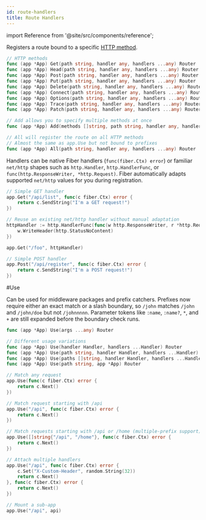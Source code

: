 ```yaml
---
id: route-handlers
title: Route Handlers
---
```


import Reference from '@site/src/components/reference';

Registers a route bound to a specific [HTTP method](https://developer.mozilla.org/en-US/docs/Web/HTTP/Methods).

```go title="Signatures"
// HTTP methods
func (app *App) Get(path string, handler any, handlers ...any) Router
func (app *App) Head(path string, handler any, handlers ...any) Router
func (app *App) Post(path string, handler any, handlers ...any) Router
func (app *App) Put(path string, handler any, handlers ...any) Router
func (app *App) Delete(path string, handler any, handlers ...any) Router
func (app *App) Connect(path string, handler any, handlers ...any) Router
func (app *App) Options(path string, handler any, handlers ...any) Router
func (app *App) Trace(path string, handler any, handlers ...any) Router
func (app *App) Patch(path string, handler any, handlers ...any) Router

// Add allows you to specify multiple methods at once
func (app *App) Add(methods []string, path string, handler any, handlers ...any) Router

// All will register the route on all HTTP methods
// Almost the same as app.Use but not bound to prefixes
func (app *App) All(path string, handler any, handlers ...any) Router
```

Handlers can be native Fiber handlers (`func(fiber.Ctx) error`) or familiar `net/http`
shapes such as `http.Handler`, `http.HandlerFunc`, or
`func(http.ResponseWriter, *http.Request)`. Fiber automatically adapts supported
`net/http` values for you during registration.

```go title="Examples"
// Simple GET handler
app.Get("/api/list", func(c fiber.Ctx) error {
    return c.SendString("I'm a GET request!")
})

// Reuse an existing net/http handler without manual adaptation
httpHandler := http.HandlerFunc(func(w http.ResponseWriter, r *http.Request) {
    w.WriteHeader(http.StatusNoContent)
})

app.Get("/foo", httpHandler)

// Simple POST handler
app.Post("/api/register", func(c fiber.Ctx) error {
    return c.SendString("I'm a POST request!")
})
```

<Reference id="use">#Use</Reference>

Can be used for middleware packages and prefix catchers. Prefixes now require either an exact match or a slash boundary, so `/john` matches `/john` and `/john/doe` but not `/johnnnnn`. Parameter tokens like `:name`, `:name?`, `*`, and `+` are still expanded before the boundary check runs.

```go title="Signature"
func (app *App) Use(args ...any) Router

// Different usage variations
func (app *App) Use(handler Handler, handlers ...Handler) Router
func (app *App) Use(path string, handler Handler, handlers ...Handler) Router
func (app *App) Use(paths []string, handler Handler, handlers ...Handler) Router
func (app *App) Use(path string, app *App) Router
```

```go title="Examples"
// Match any request
app.Use(func(c fiber.Ctx) error {
    return c.Next()
})

// Match request starting with /api
app.Use("/api", func(c fiber.Ctx) error {
    return c.Next()
})

// Match requests starting with /api or /home (multiple-prefix support)
app.Use([]string{"/api", "/home"}, func(c fiber.Ctx) error {
    return c.Next()
})

// Attach multiple handlers 
app.Use("/api", func(c fiber.Ctx) error {
    c.Set("X-Custom-Header", random.String(32))
    return c.Next()
}, func(c fiber.Ctx) error {
    return c.Next()
})

// Mount a sub-app
app.Use("/api", api)
```

